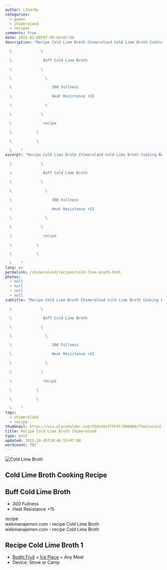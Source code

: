 ```yaml
---
author: L3n4r0x
categories:
  - games
  - chimeraland
  - recipes
comments: true
date: 2022-01-08T07:56:03+07:00
description: "Recipe Cold Lime Broth Chimeraland Cold Lime Broth Cooking Recipe

  \             \ 

  \              Buff Cold Lime Broth

  \             \ 

  \               \ 

  \                  300 Fullness

  \                  Heat Resistance +15

  \               \ 

  \             \ 

  \              recipe

  \           \ 

  \           \ 

  \    "
excerpt: "Recipe Cold Lime Broth Chimeraland Cold Lime Broth Cooking Recipe

  \             \ 

  \              Buff Cold Lime Broth

  \             \ 

  \               \ 

  \                  300 Fullness

  \                  Heat Resistance +15

  \               \ 

  \             \ 

  \              recipe

  \           \ 

  \           \ 

  \    "
lang: en
permalink: /chimeraland/recipes/cold-lime-broth.html
photos:
  - null
  - null
  - null
  - null
subtitle: "Recipe Cold Lime Broth Chimeraland Cold Lime Broth Cooking Recipe

  \             \ 

  \              Buff Cold Lime Broth

  \             \ 

  \               \ 

  \                  300 Fullness

  \                  Heat Resistance +15

  \               \ 

  \             \ 

  \              recipe

  \           \ 

  \           \ 

  \    "
tags:
  - chimeraland
  - recipe
thumbnail: https://via.placeholder.com/550x50/FFFFFF/000000/?text=Cold Lime Broth
title: Recipe Cold Lime Broth Chimeraland
type: post
updated: 2022-10-05T19:46:53+07:00
wordcount: 707
---
```


<link
  rel="stylesheet"
  href="https://rawcdn.githack.com/dimaslanjaka/Web-Manajemen/870a349/css/bootstrap-5-3-0-alpha3-wrapper.css"
/>
<section id="bootstrap-wrapper">
  <div data-bs-theme="dark">
    <div class="card mb-2">
      <div class="card-body">
        <div class="row g-0">
          <div class="col-sm-4 position-relative mb-2">
            <img
              src="https://via.placeholder.com/600"
              class="card-img fit-cover w-100 h-100"
              alt="Cold Lime Broth"
              data-fancybox="true"
            />
          </div>
          <div class="col-sm-8 mb-2">
            <div class="card-body">
              <div class="d-flex flex-row align-items-center mb-3">
                <h2 class="fs-5">Cold Lime Broth Cooking Recipe</h2>
              </div>
              <h2 class="card-title fs-5">Buff Cold Lime Broth</h2>
              <div class="card-text">
                <ul>
                  <li>300 Fullness</li>
                  <li>Heat Resistance +15</li>
                </ul>
              </div>
              <span class="badge rounded-pill">recipe</span>
            </div>
            <div class="card-footer text-end text-muted mt-auto">
              webmanajemen.com - recipe Cold Lime Broth
            </div>
          </div>
        </div>
      </div>
      <div class="card-footer text-end text-muted">
        webmanajemen.com - recipe Cold Lime Broth
      </div>
    </div>
    <div class="row mb-2">
      <div class="col-12 col-lg-6 recipe-item mb-2">
        <div class="card">
          <div class="card-body">
            <h2 class="card-title fs-5">Recipe Cold Lime Broth 1</h2>
            <div class="card-text">
              <ul>
                <li>
                  <a
                    class="text-decoration-none text-primary"
                    href="/chimeraland/materials/bodhi-fruit.html"
                    >Bodhi Fruit</a
                  ><span> + </span
                  ><a
                    class="text-decoration-none text-primary"
                    href="/chimeraland/materials/ice-piece.html"
                    >Ice Piece</a
                  ><span> + </span>Any Meat
                </li>
                <li>Device: Stove or Camp</li>
              </ul>
            </div>
          </div>
        </div>
      </div>
    </div>
  </div>
</section>